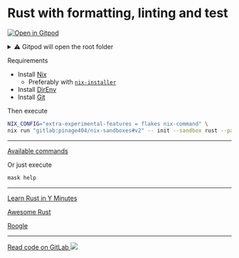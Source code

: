 # Rust with formatting, linting and test

[![Open in Gitpod](https://gitpod.io/button/open-in-gitpod.svg)](https://gitpod.io/#WORKDIR=rust/https://gitlab.com/pinage404/nix-sandboxes)

<details>
<summary>⚠️ Gitpod will open the root folder</summary>

Due to [some limitations of Gitpod](https://github.com/gitpod-io/gitpod/issues/5521), we cannot simply open a sub-folder

Opening in Gitpod will open the root folder

Two terminals will be opened :

1. the first in the root folder
2. the second in the target folder

Both terminals automatically load the environment of their current folder

![Screenshot of Gitpod showing two terminals open, the second being open in the target folder](https://gitlab.com/pinage404/nix-sandboxes/-/raw/main/gitpod.png)

</details>

Requirements

* Install [Nix](https://nixos.org)
  * Preferably with [`nix-installer`](https://determinate.systems/nix-installer/)
* Install [DirEnv](https://direnv.net)
* Install [Git](https://git-scm.com)

Then execute

```sh
NIX_CONFIG="extra-experimental-features = flakes nix-command" \
nix run "gitlab:pinage404/nix-sandboxes#v2" -- init --sandbox rust --path ./new_project
```

---

[Available commands](./maskfile.md)

Or just execute

```sh
mask help
```

---

[Learn Rust in Y Minutes](https://learnxinyminutes.com/docs/rust/)

[Awesome Rust](https://github.com/rust-unofficial/awesome-rust#readme)

[Roogle](https://roogle.hkmatsumoto.com)

---

<!-- markdownlint-disable-next-line MD045 -->
[Read code on GitLab ![](https://img.shields.io/gitlab/stars/pinage404/nix-sandboxes?style=social)](https://gitlab.com/pinage404/nix-sandboxes/-/tree/main/rust)
